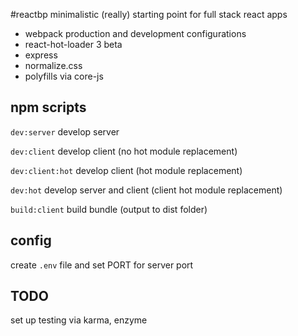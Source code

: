 #reactbp
minimalistic (really) starting point for full stack react apps

- webpack production and development configurations
- react-hot-loader 3 beta
- express
- normalize.css
- polyfills via core-js

## npm scripts
`dev:server` develop server

`dev:client` develop client (no hot module replacement)

`dev:client:hot` develop client (hot module replacement)

`dev:hot` develop server and client (client hot module replacement)

`build:client` build bundle (output to dist folder)

## config
create `.env` file and set PORT for server port

## TODO
set up testing via karma, enzyme

